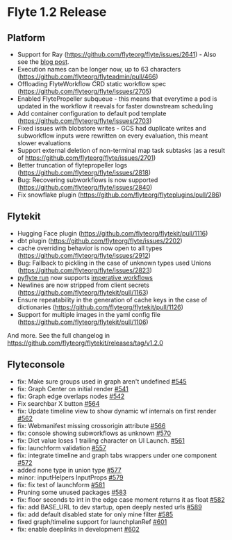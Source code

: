 # Flyte 1.2 Release

## Platform
- Support for Ray (https://github.com/flyteorg/flyte/issues/2641) - Also see the [blog post](https://blog.flyte.org/ray-and-flyte). 
- Execution names can be longer now, up to 63 characters (https://github.com/flyteorg/flyteadmin/pull/466)
- Offloading FlyteWorkflow CRD static workflow spec (https://github.com/flyteorg/flyte/issues/2705)
- Enabled FlytePropeller subqueue - this means that everytime a pod is updated in the workflow it reevals for faster downstream scheduling
- Add container configuration to default pod template (https://github.com/flyteorg/flyte/issues/2703)
- Fixed issues with blobstore writes - GCS had duplicate writes and subworkflow inputs were rewritten on every evaluation, this meant slower evaluations
- Support external deletion of non-terminal map task subtasks (as a result of https://github.com/flyteorg/flyte/issues/2701)
- Better truncation of flytepropeller logs (https://github.com/flyteorg/flyte/issues/2818)
- Bug: Recovering subworkflows is now supported (https://github.com/flyteorg/flyte/issues/2840)
- Fix snowflake plugin (https://github.com/flyteorg/flyteplugins/pull/286)


## Flytekit
- Hugging Face plugin (https://github.com/flyteorg/flytekit/pull/1116)
- dbt plugin (https://github.com/flyteorg/flyte/issues/2202)
- cache overriding behavior is now open to all types (https://github.com/flyteorg/flyte/issues/2912)
- Bug: Fallback to pickling in the case of unknown types used Unions (https://github.com/flyteorg/flyte/issues/2823)
- [pyflyte run](https://docs.flyte.org/projects/flytekit/en/latest/design/clis.html#pyflyte-run) now supports [imperative workflows](https://docs.flyte.org/projects/cookbook/en/latest/auto/core/flyte_basics/imperative_wf_style.html#sphx-glr-auto-core-flyte-basics-imperative-wf-style-py)
- Newlines are now stripped from client secrets (https://github.com/flyteorg/flytekit/pull/1163)
- Ensure repeatability in the generation of cache keys in the case of dictionaries (https://github.com/flyteorg/flytekit/pull/1126) 
- Support for multiple images in the yaml config file (https://github.com/flyteorg/flytekit/pull/1106)

And more. See the full changelog in https://github.com/flyteorg/flytekit/releases/tag/v1.2.0


## Flyteconsole
- fix: Make sure groups used in graph aren't undefined [#545](https://github.com/flyteorg/flyteconsole/pull/545)
- fix: Graph Center on initial render [#541](https://github.com/flyteorg/flyteconsole/pull/541)
- fix: Graph edge overlaps nodes [#542](https://github.com/flyteorg/flyteconsole/pull/542) 
- Fix searchbar X button [#564](https://github.com/flyteorg/flyteconsole/pull/564)
- fix: Update timeline view to show dynamic wf internals on first render [#562](https://github.com/flyteorg/flyteconsole/pull/562)
- fix: Webmanifest missing crossorigin attribute [#566](https://github.com/flyteorg/flyteconsole/pull/566)
- fix: console showing subworkflows as unknown [#570](https://github.com/flyteorg/flyteconsole/pull/570)
- fix: Dict value loses 1 trailing character on UI Launch. [#561](https://github.com/flyteorg/flyteconsole/pull/561)
- fix: launchform validation [#557](https://github.com/flyteorg/flyteconsole/pull/557)
- fix: integrate timeline and graph tabs wrappers under one component [#572](https://github.com/flyteorg/flyteconsole/pull/572)
- added none type in union type [#577](https://github.com/flyteorg/flyteconsole/pull/577)
- minor: inputHelpers InputProps [#579](https://github.com/flyteorg/flyteconsole/pull/579)
- fix: fix test of launchform [#581](https://github.com/flyteorg/flyteconsole/pull/581)
- Pruning some unused packages [#583](https://github.com/flyteorg/flyteconsole/pull/583)
- fix: floor seconds to int in the edge case moment returns it as float [#582](https://github.com/flyteorg/flyteconsole/pull/582)
- fix: add BASE_URL to dev startup, open deeply nested urls [#589](https://github.com/flyteorg/flyteconsole/pull/589)
- fix: add default disabled state for only mine filter [#585](https://github.com/flyteorg/flyteconsole/pull/585)
- fixed graph/timeline support for launchplanRef [#601](https://github.com/flyteorg/flyteconsole/pull/601)
- fix: enable deeplinks in development [#602](https://github.com/flyteorg/flyteconsole/pull/602)
